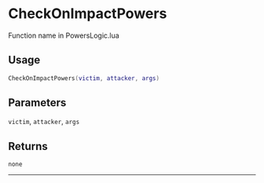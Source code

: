 # CheckOnImpactPowers
Function name in PowersLogic.lua
## Usage
```lua
CheckOnImpactPowers(victim, attacker, args)
```
## Parameters
`victim`, `attacker`, `args`
## Returns
`none`

---